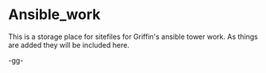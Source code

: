 # Ansible_work

This is a storage place for sitefiles for Griffin's ansible tower work. As things are added they will be included
here.

-gg-
